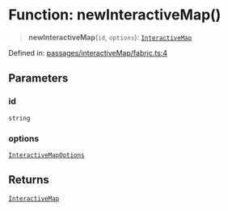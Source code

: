 # Function: newInteractiveMap()

> **newInteractiveMap**(`id`, `options`): [`InteractiveMap`](../classes/InteractiveMap.md)

Defined in: [passages/interactiveMap/fabric.ts:4](https://github.com/laruss/react-text-game/blob/76cea889a7a8b8f7da18a22748a455531ab7ac4b/packages/core/src/passages/interactiveMap/fabric.ts#L4)

## Parameters

### id

`string`

### options

[`InteractiveMapOptions`](../type-aliases/InteractiveMapOptions.md)

## Returns

[`InteractiveMap`](../classes/InteractiveMap.md)
